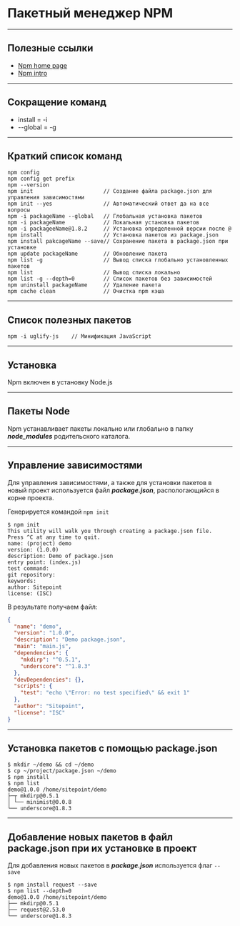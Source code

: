 # Пакетный менеджер NPM

---
## Полезные ссылки

* [Npm home page](https://www.npmjs.com)
* [Npm intro](http://prgssr.ru/development/vvedenie-v-paketnyj-menedzher-npm-dlya-nachinayushih.html#heading-section-1)

---
## Сокращение команд
- install = -i
- --global = -g

---
## Краткий список команд
```console
npm config
npm config get prefix
npm --version
npm init                      // Создание файла package.json для управления зависимостями
npm init --yes                // Автоматический ответ да на все вопросы
npm -i packageName --global   // Глобальная установка пакетов
npm -i packageName            // Локальная установка пакетов
npm -i packageeName@1.8.2     // Установка определенной версии после @
npm install                   // Установка пакетов из package.json
npm install pakcageName --save// Сохранение пакета в package.json при установке
npm update packageName        // Обновление пакета
npm list -g                   // Вывод списка глобально установленных пакетов
npm list                      // Вывод списка локально
npm list -g --depth=0         // Список пакетов без зависимостей
npm uninstall packageName     // Удаление пакета
npm cache clean               // Очистка npm кэша
```

---
## Список полезных пакетов
```console
npm -i uglify-js    // Минификация JavaScript
```

---
## Установка

Npm включен в установку Node.js

---
## Пакеты Node

Npm устанавливает пакеты локально или глобально в папку ***node_modules*** родительского каталога.

---
## Управление зависимостями

Для управления зависимостями, а также для установки пакетов в новый проект используется файл ***package.json***, распологающийся в корне проекта.

Генерируется командой `npm init`
```console
$ npm init
This utility will walk you through creating a package.json file.
Press ^C at any time to quit.
name: (project) demo
version: (1.0.0)
description: Demo of package.json
entry point: (index.js)
test command:
git repository:
keywords:
author: Sitepoint
license: (ISC)
```

В результате получаем файл:
```json
{
  "name": "demo",
  "version": "1.0.0",
  "description": "Demo package.json",
  "main": "main.js",
  "dependencies": {
    "mkdirp": "^0.5.1",
    "underscore": "^1.8.3"
  },
  "devDependencies": {},
  "scripts": {
    "test": "echo \"Error: no test specified\" && exit 1"
  },
  "author": "Sitepoint",
  "license": "ISC"
}
```

---
## Установка пакетов с помощью package.json
```console
$ mkdir ~/demo && cd ~/demo
$ cp ~/project/package.json ~/demo
$ npm install
$ npm list
demo@1.0.0 /home/sitepoint/demo
├─┬ mkdirp@0.5.1
│ └── minimist@0.0.8
└── underscore@1.8.3
```

---
## Добавление новых пакетов в файл package.json при их установке в проект

Для добавления новых пакетов в ***package.json*** используется флаг `--save`
```console
$ npm install request --save
$ npm list --depth=0
demo@1.0.0 /home/sitepoint/demo
├── mkdirp@0.5.1
├── request@2.53.0
└── underscore@1.8.3
```